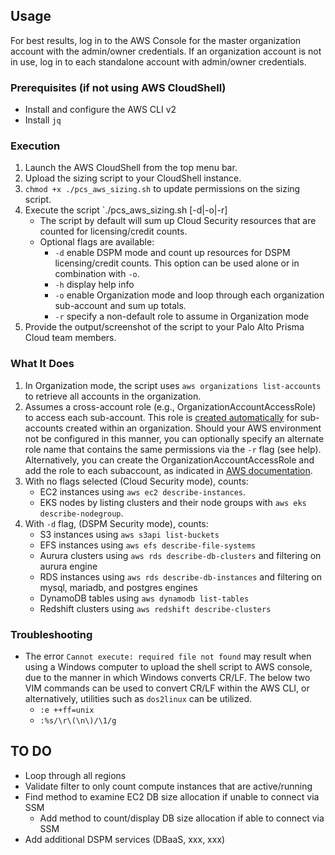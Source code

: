 
## Usage
For best results, log in to the AWS Console for the master organization account with the admin/owner credentials. If an organization account is not in use, log in to each standalone account with admin/owner credentials.
   
### Prerequisites (if not using AWS CloudShell)  
* Install and configure the AWS CLI v2  
* Install `jq` 
    
### Execution  
1. Launch the AWS CloudShell from the top menu bar.  
3. Upload the sizing script to your CloudShell instance.  
4. `chmod +x ./pcs_aws_sizing.sh` to update permissions on the sizing script.  
5. Execute the script `./pcs_aws_sizing.sh [-d|-o|-r]  
   * The script by default will sum up Cloud Security resources that are counted for licensing/credit counts.  
   * Optional flags are available:  
      * `-d` enable DSPM mode and count up resources for DSPM licensing/credit counts. This option can be used alone or in combination with `-o`.
      * `-h` display help info
      * `-o` enable Organization mode and loop through each organization sub-account and sum up totals.  
      * `-r` specify a non-default role to assume in Organization mode
6. Provide the output/screenshot of the script to your Palo Alto Prisma Cloud team members.  

### What It Does
1. In Organization mode, the script uses `aws organizations list-accounts` to retrieve all accounts in the organization.  
1. Assumes a cross-account role (e.g., OrganizationAccountAccessRole) to access each sub-account. This role is [created automatically](https://docs.aws.amazon.com/organizations/latest/userguide/orgs_manage_accounts_create-cross-account-role.html) for sub-accounts created within an organization.  Should your AWS environment not be configured in this manner, you can optionally specify an alternate role name that contains the same permissions via the `-r` flag (see help).
Alternatively, you can create the OrganizationAccountAccessRole and add the role to each subaccount, as indicated in [AWS documentation](https://docs.aws.amazon.com/organizations/latest/userguide/orgs_manage_accounts_create-cross-account-role.html).
1. With no flags selected (Cloud Security mode), counts:
    * EC2 instances using `aws ec2 describe-instances`.  
    * EKS nodes by listing clusters and their node groups with `aws eks describe-nodegroup`.  
1. With `-d` flag, (DSPM Security mode), counts:
    * S3 instances using `aws s3api list-buckets`
    * EFS instances using `aws efs describe-file-systems`
    * Aurura clusters using `aws rds describe-db-clusters` and filtering on aurura engine
    * RDS instances using `aws rds describe-db-instances` and filtering on mysql, mariadb, and postgres engines
    * DynamoDB tables using `aws dynamodb list-tables`
    * Redshift clusters using `aws redshift describe-clusters`
      
### Troubleshooting
* The error `Cannot execute: required file not found` may result when using a Windows computer to upload the shell script to AWS console, due to the manner in which Windows converts CR/LF. The below two VIM commands can be used to convert CR/LF within the AWS CLI, or alternatively, utilities such as `dos2linux` can be utilized.
   * `:e ++ff=unix`
   * `:%s/\r\(\n\)/\1/g`
 
## TO DO
*  Loop through all regions
*  Validate filter to only count compute instances that are active/running
*  Find method to examine EC2 DB size allocation if unable to connect via SSM
   *  Add method to count/display DB size allocation if able to connect via SSM
*  Add additional DSPM services (DBaaS, xxx, xxx)
